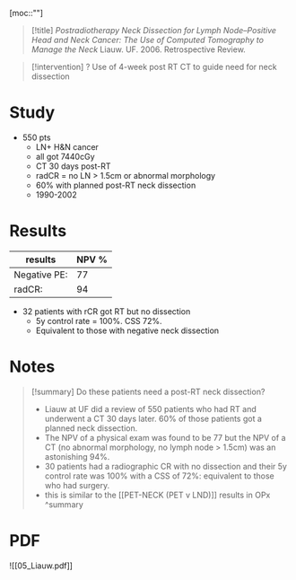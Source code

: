 [moc::""]
>[!title]
> _Postradiotherapy Neck Dissection for Lymph Node–Positive Head and Neck Cancer: The Use of Computed Tomography to Manage the Neck_
> Liauw. UF. 2006. Retrospective Review.

>[!intervention]
> ? Use of 4-week post RT CT to guide need for neck dissection

# Study
- 550 pts
	- LN+ H&N cancer
	- all got 7440cGy
	- CT 30 days post-RT
	- radCR = no LN > 1.5cm or abnormal morphology
	- 60% with planned post-RT neck dissection
	- 1990-2002

# Results

| results      | NPV % |
| ------------ | ----- |
| Negative PE: | 77    |
| radCR:         | 94    |

- 32 patients with rCR got RT but no dissection
	- 5y control rate = 100%. CSS 72%.
	- Equivalent to those with negative neck dissection

# Notes

>[!summary]
> Do these patients need a post-RT neck dissection?
> - Liauw at UF did a review of 550 patients who had RT and underwent a CT 30 days later. 60% of those patients got a planned neck dissection.
> - The NPV of a physical exam was found to be 77 but the NPV of a CT (no abnormal morphology, no lymph node > 1.5cm) was an astonishing 94%.
> - 30 patients had a radiographic CR with no dissection and their 5y control rate was 100% with a CSS of 72%: equivalent to those who had surgery.
> - this is similar to the [[PET-NECK (PET v LND)]] results in OPx
>^summary

# PDF
![[05_Liauw.pdf]]